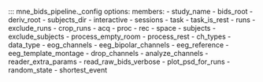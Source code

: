 ::: mne_bids_pipeline._config
    options:
      members:
        - study_name
        - bids_root
        - deriv_root
        - subjects_dir
        - interactive
        - sessions
        - task
        - task_is_rest
        - runs
        - exclude_runs
        - crop_runs
        - acq
        - proc
        - rec
        - space
        - subjects
        - exclude_subjects
        - process_empty_room
        - process_rest
        - ch_types
        - data_type
        - eog_channels
        - eeg_bipolar_channels
        - eeg_reference
        - eeg_template_montage
        - drop_channels
        - analyze_channels
        - reader_extra_params
        - read_raw_bids_verbose
        - plot_psd_for_runs
        - random_state
        - shortest_event
